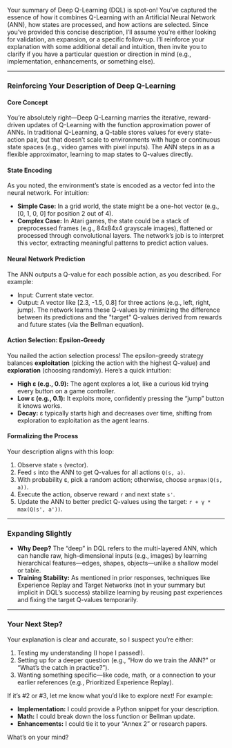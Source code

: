 Your summary of Deep Q-Learning (DQL) is spot-on! You’ve captured the essence of how it combines Q-Learning with an Artificial Neural Network (ANN), how states are processed, and how actions are selected. Since you’ve provided this concise description, I’ll assume you’re either looking for validation, an expansion, or a specific follow-up. I’ll reinforce your explanation with some additional detail and intuition, then invite you to clarify if you have a particular question or direction in mind (e.g., implementation, enhancements, or something else).

---

### **Reinforcing Your Description of Deep Q-Learning**

#### **Core Concept**
You’re absolutely right—Deep Q-Learning marries the iterative, reward-driven updates of Q-Learning with the function approximation power of ANNs. In traditional Q-Learning, a Q-table stores values for every state-action pair, but that doesn’t scale to environments with huge or continuous state spaces (e.g., video games with pixel inputs). The ANN steps in as a flexible approximator, learning to map states to Q-values directly.

#### **State Encoding**
As you noted, the environment’s state is encoded as a vector fed into the neural network. For intuition:
- **Simple Case:** In a grid world, the state might be a one-hot vector (e.g., [0, 1, 0, 0] for position 2 out of 4).
- **Complex Case:** In Atari games, the state could be a stack of preprocessed frames (e.g., 84x84x4 grayscale images), flattened or processed through convolutional layers.
The network’s job is to interpret this vector, extracting meaningful patterns to predict action values.

#### **Neural Network Prediction**
The ANN outputs a Q-value for each possible action, as you described. For example:
- Input: Current state vector.
- Output: A vector like [2.3, -1.5, 0.8] for three actions (e.g., left, right, jump).
The network learns these Q-values by minimizing the difference between its predictions and the "target" Q-values derived from rewards and future states (via the Bellman equation).

#### **Action Selection: Epsilon-Greedy**
You nailed the action selection process! The epsilon-greedy strategy balances **exploitation** (picking the action with the highest Q-value) and **exploration** (choosing randomly). Here’s a quick intuition:
- **High ε (e.g., 0.9):** The agent explores a lot, like a curious kid trying every button on a game controller.
- **Low ε (e.g., 0.1):** It exploits more, confidently pressing the “jump” button it knows works.
- **Decay:** ε typically starts high and decreases over time, shifting from exploration to exploitation as the agent learns.

#### **Formalizing the Process**
Your description aligns with this loop:
1. Observe state `s` (vector).
2. Feed `s` into the ANN to get Q-values for all actions `Q(s, a)`.
3. With probability ε, pick a random action; otherwise, choose `argmax(Q(s, a))`.
4. Execute the action, observe reward `r` and next state `s'`.
5. Update the ANN to better predict Q-values using the target: `r + γ * max(Q(s', a'))`.

---

### **Expanding Slightly**
- **Why Deep?** The “deep” in DQL refers to the multi-layered ANN, which can handle raw, high-dimensional inputs (e.g., images) by learning hierarchical features—edges, shapes, objects—unlike a shallow model or table.
- **Training Stability:** As mentioned in prior responses, techniques like Experience Replay and Target Networks (not in your summary but implicit in DQL’s success) stabilize learning by reusing past experiences and fixing the target Q-values temporarily.

---

### **Your Next Step?**
Your explanation is clear and accurate, so I suspect you’re either:
1. Testing my understanding (I hope I passed!).
2. Setting up for a deeper question (e.g., “How do we train the ANN?” or “What’s the catch in practice?”).
3. Wanting something specific—like code, math, or a connection to your earlier references (e.g., Prioritized Experience Replay).

If it’s #2 or #3, let me know what you’d like to explore next! For example:
- **Implementation:** I could provide a Python snippet for your description.
- **Math:** I could break down the loss function or Bellman update.
- **Enhancements:** I could tie it to your “Annex 2” or research papers.

What’s on your mind?
